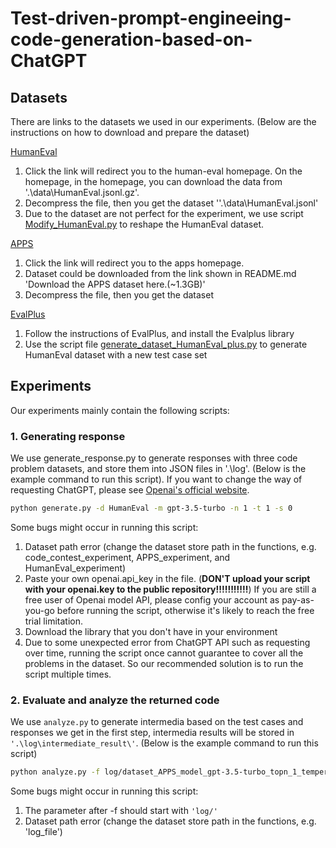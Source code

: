 # Test-driven-prompt-engineeing-code-generation-based-on-ChatGPT


## Datasets
There are links to the datasets we used in our experiments. (Below are the instructions on how to download and prepare the dataset)

[HumanEval](https://github.com/openai/human-eval) 

1. Click the link will redirect you to the human-eval homepage. On the homepage, in the homepage, you can download the data from '.\data\HumanEval.jsonl.gz'.
2. Decompress the file, then you get the dataset ''.\data\HumanEval.jsonl'
3. Due to the dataset are not perfect for the experiment, we use script [Modify_HumanEval.py](https://github.com/CodeHero0/Test-driven-prompt-engineeing-code-generation-based-on-ChatGPT/blob/main/Modify_HumanEval.py) to reshape the HumanEval dataset.

[APPS](https://github.com/hendrycks/apps)
1. Click the link will redirect you to the apps homepage.
2. Dataset could be downloaded from the link shown in README.md 'Download the APPS dataset here.(~1.3GB)'
3. Decompress the file, then you get the dataset


[EvalPlus](https://github.com/evalplus/evalplus)
1. Follow the instructions of EvalPlus, and install the Evalplus library
2. Use the script file [generate_dataset_HumanEval_plus.py](https://github.com/CodeHero0/Test-driven-prompt-engineeing-code-generation-based-on-ChatGPT/blob/main/generate_dataset_HumanEval_plus.py) to generate HumanEval dataset with a new test case set


## Experiments
Our experiments mainly contain the following scripts:

### 1. Generating response

We use generate_response.py to generate responses with three code problem datasets, and store them into JSON files in '.\log\'. (Below is the example command to run this script). If you want to change the way of requesting ChatGPT, please see [Openai's official website](https://platform.openai.com/docs/api-reference/chat).


```sh
python generate.py -d HumanEval -m gpt-3.5-turbo -n 1 -t 1 -s 0 
```

Some bugs might occur in running this script:
1. Dataset path error (change the dataset store path in the functions, e.g. code_contest_experiment, APPS_experiment, and HumanEval_experiment)
2. Paste your own openai.api_key in the file. (**DON'T upload your script with your openai.key to the public repository!!!!!!!!!!!**) If you are still a free user of Openai model API, please config your account as pay-as-you-go before running the script, otherwise it's likely to reach the free trial limitation.
3. Download the library that you don't have in your environment
4. Due to some unexpected error from ChatGPT API such as requesting over time, running the script once cannot guarantee to cover all the problems in the dataset. So our recommended solution is to run the script multiple times.


### 2. Evaluate and analyze the returned code

We use `analyze.py` to generate intermedia based on the test cases and responses we get in the first step, intermedia results will be stored in `'.\log\intermediate_result\'`. (Below is the example command to run this script)

```sh
python analyze.py -f log/dataset_APPS_model_gpt-3.5-turbo_topn_1_temperature_0.0.log_0
```
Some bugs might occur in running this script:
1. The parameter after -f should start with `'log/'`
2. Dataset path error (change the dataset store path in the functions, e.g. 'log_file')
